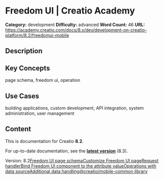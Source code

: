 # Freedom UI | Creatio Academy

**Category:** development **Difficulty:** advanced **Word Count:** 46 **URL:**
https://academy.creatio.com/docs/8.x/dev/development-on-creatio-platform/8.2/freedomui-mobile

## Description

## Key Concepts

page schema, freedom ui, operation

## Use Cases

building applications, custom development, API integration, system
administration, user management

## Content

This is documentation for Creatio **8.2**.

For up-to-date documentation, see the
**[latest version](/docs/8.x/dev/development-on-creatio-platform/getting-started/development-recommendations)**
(8.3).

Version:
8.2[Freedom UI page schema](/docs/8.x/dev/development-on-creatio-platform/8.2/mobile-development/customization/freedom-ui/client-schema-mobile)[Customize Freedom UI page](/docs/8.x/dev/development-on-creatio-platform/8.2/customize-page)[Request handler](/docs/8.x/dev/development-on-creatio-platform/8.2/category/request-handler-1)[Bind Freedom UI component to the attribute value](/docs/8.x/dev/development-on-creatio-platform/8.2/mobile-development/customization/freedom-ui/bind-data-mobile)[Operations with data source](/docs/8.x/dev/development-on-creatio-platform/8.2/category/operations-with-data-source)[Additional data handling](/docs/8.x/dev/development-on-creatio-platform/8.2/mobile-development/customization/freedom-ui/data-operations-mobile)[@creatio/mobile-common library](/docs/8.x/dev/development-on-creatio-platform/8.2/mobile-development/customization/freedom-ui/creatio-mobile-common)

